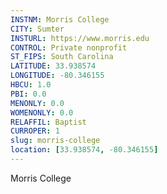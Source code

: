 ```yaml
---
INSTNM: Morris College
CITY: Sumter
INSTURL: https://www.morris.edu
CONTROL: Private nonprofit
ST_FIPS: South Carolina
LATITUDE: 33.938574
LONGITUDE: -80.346155
HBCU: 1.0
PBI: 0.0
MENONLY: 0.0
WOMENONLY: 0.0
RELAFFIL: Baptist
CURROPER: 1
slug: morris-college
location: [33.938574, -80.346155]
---
```

Morris College